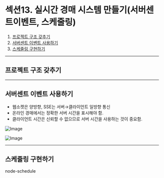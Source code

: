 # 섹션13. 실시간 경매 시스템 만들기(서버센트이벤트, 스케줄링)

1. [프로젝트 구조 갖추기](#프로젝트-구조-갖추기)
2. [서버센트 이벤트 사용하기](#서버센트-이벤트-사용하기)
3. [스케줄링 구현하기](#스케줄링-구현하기)

---

## 프로젝트 구조 갖추기

---

## 서버센트 이벤트 사용하기

- 웹소켓은 양방향, SSE는 서버→클라이언트 일방향 통신
- 온라인 경매에서는 정확한 서버 시간을 표시해야 함.
- 클라이언트 시간은 신뢰할 수 없으므로 서버 시간을 사용하는 것이 중요함.

![Image](https://github.com/user-attachments/assets/ea9f10fa-7f6f-4221-9dca-188be117dcfd)

![Image](https://github.com/user-attachments/assets/bfbf766b-0eb2-46f5-ba1a-b7a9d158ada7)

---

## 스케줄링 구현하기

node-schedule